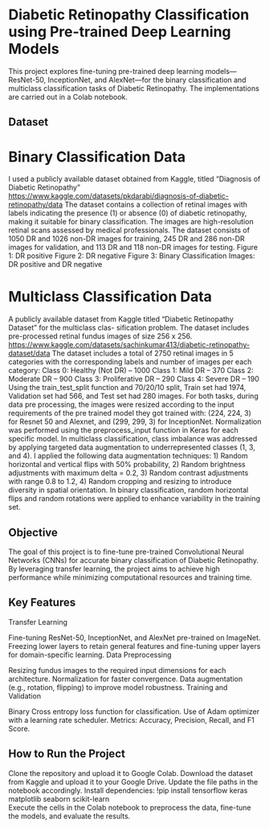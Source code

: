 # Diabetic Retinopathy Classification using Pre-trained Deep Learning Models

This project explores fine-tuning pre-trained deep learning models—ResNet-50, InceptionNet, and AlexNet—for the binary classification and multiclass classification tasks of Diabetic Retinopathy. The implementations are carried out in a Colab notebook.

## Dataset
# Binary Classification Data
I used a publicly available dataset obtained from Kaggle, titled “Diagnosis of Diabetic Retinopathy”
https://www.kaggle.com/datasets/pkdarabi/diagnosis-of-diabetic-retinopathy/data
The dataset contains a collection of retinal images with labels indicating the presence (1) or absence (0) of diabetic
retinopathy, making it suitable for binary classification. The images are high-resolution retinal scans assessed by
medical professionals. The dataset consists of 1050 DR and 1026 non-DR images for training, 245 DR and 286 non-DR
images for validation, and 113 DR and 118 non-DR images for testing.
Figure 1: DR positive Figure 2: DR negative
Figure 3: Binary Classification Images: DR positive and DR negative
# Multiclass Classification Data
A publicly available dataset from Kaggle titled “Diabetic Retinopathy Dataset” for the multiclass clas-
sification problem. The dataset includes pre-processed retinal fundus images of size 256 x 256.
https://www.kaggle.com/datasets/sachinkumar413/diabetic-retinopathy-dataset/data The dataset includes a total of
2750 retinal images in 5 categories with the corresponding labels and number of images per each category:
Class 0: Healthy (Not DR) – 1000
Class 1: Mild DR – 370
Class 2: Moderate DR – 900
Class 3: Proliferative DR – 290
Class 4: Severe DR – 190
Using the train_test_split function and 70/20/10 split, Train set had 1974, Validation set had 566, and Test set
had 280 images.
For both tasks, during data pre processing, the images were resized according to the input requirements of the pre
trained model they got trained with: (224, 224, 3) for Resnet 50 and Alexnet, and (299, 299, 3) for InceptionNet.
Normalization was performed using the preprocess_input function in Keras for each specific model.
In multiclass classification, class imbalance was addressed by applying targeted data augmentation to underrepresented
classes (1, 3, and 4). I applied the following data augmentation techniques: 1) Random horizontal and vertical flips with
50% probability, 2) Random brightness adjustments with maximum delta = 0.2, 3) Random contrast adjustments with
range 0.8 to 1.2, 4) Random cropping and resizing to introduce diversity in spatial orientation. In binary classification,
random horizontal flips and random rotations were applied to enhance variability in the training set.

## Objective
The goal of this project is to fine-tune pre-trained Convolutional Neural Networks (CNNs) for accurate binary classification of Diabetic Retinopathy. By leveraging transfer learning, the project aims to achieve high performance while minimizing computational resources and training time.

## Key Features
Transfer Learning

Fine-tuning ResNet-50, InceptionNet, and AlexNet pre-trained on ImageNet.
Freezing lower layers to retain general features and fine-tuning upper layers for domain-specific learning.
Data Preprocessing

Resizing fundus images to the required input dimensions for each architecture.
Normalization for faster convergence.
Data augmentation (e.g., rotation, flipping) to improve model robustness.
Training and Validation

Binary Cross entropy loss function for classification.
Use of Adam optimizer with a learning rate scheduler.
Metrics: Accuracy, Precision, Recall, and F1 Score.

## How to Run the Project
Clone the repository and upload it to Google Colab.
Download the dataset from Kaggle and upload it to your Google Drive.
Update the file paths in the notebook accordingly.
Install dependencies:
!pip install tensorflow keras matplotlib seaborn scikit-learn  
Execute the cells in the Colab notebook to preprocess the data, fine-tune the models, and evaluate the results.


